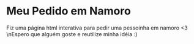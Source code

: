 # Meu Pedido em Namoro

Fiz uma página html interativa para pedir uma pessoinha em namoro <3
\nEspero que alguém goste e reutilize minha idéia :)
